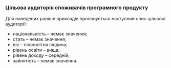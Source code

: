 ### Цільова аудиторія споживачів програмного продукту
Для наведених раніше прикладів пропонується наступний опис цільової аудиторії:
- національність – немає значення;
- стать – немає значення;
- вік – повнолітня людина;
- рівень освіти – вища;
- рівень доходу – середній;
- зайнятість – немає значення.
